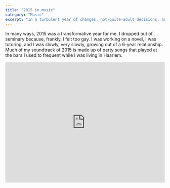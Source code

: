 ```yaml
---
title: "2015 in music"
category: "Music"
excerpt: "In a turbulent year of changes, not-quite-adult decisions, and lots of dancing, these are the songs that best fit the score."
---
```

In many ways, 2015 was a transformative year for me. I dropped out of seminary because, frankly, I felt too gay. I was working on a novel, I was tutoring, and I was slowly, very slowly, growing out of a 6-year relationship. Much of my soundtrack of 2015 is made up of party songs that played at the bars I used to frequent while I was living in Haarlem.

<iframe src="https://open.spotify.com/embed/playlist/1Vpcg4LG3JCRotlBTvfn5w?theme=0" width="100%" height="380" frameBorder="0" allowtransparency="true" allow="encrypted-media"></iframe>